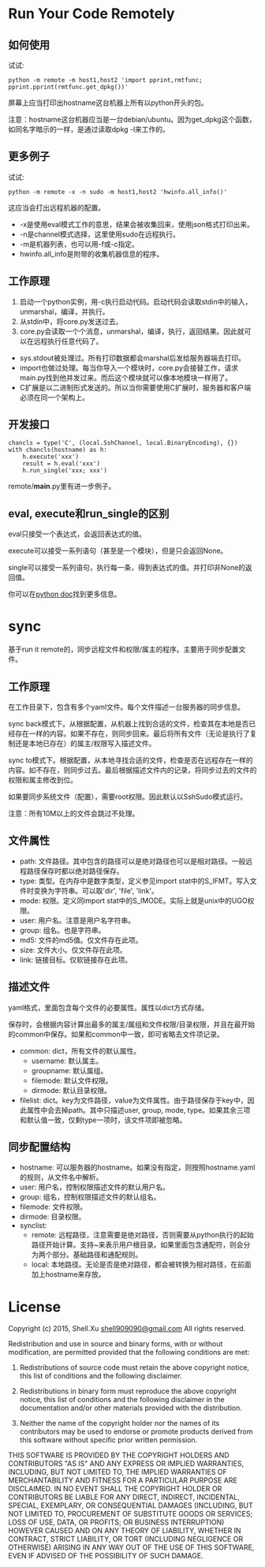 # Run Your Code Remotely

## 如何使用

试试:

    python -m remote -m host1,host2 'import pprint,rmtfunc; pprint.pprint(rmtfunc.get_dpkg())'

屏幕上应当打印出hostname这台机器上所有以python开头的包。

注意：hostname这台机器应当是一台debian/ubuntu。因为get_dpkg这个函数，如同名字暗示的一样，是通过读取dpkg -l来工作的。

## 更多例子

试试:

    python -m remote -x -n sudo -m host1,host2 'hwinfo.all_info()'

这应当会打出远程机器的配置。

* -x是使用eval模式工作的意思，结果会被收集回来，使用json格式打印出来。
* -n是channel模式选择，这里使用sudo在远程执行。
* -m是机器列表，也可以用-f或-c指定。
* hwinfo.all_info是附带的收集机器信息的程序。

## 工作原理

1. 启动一个python实例，用-c执行启动代码。启动代码会读取stdin中的输入，unmarshal，编译，并执行。
2. 从stdin中，将core.py发送过去。
3. core.py会读取一个个消息，unmarshal，编译，执行，返回结果。因此就可以在远程执行任意代码了。

* sys.stdout被处理过。所有打印数据都会marshal后发给服务器端去打印。
* import也做过处理。每当你导入一个模块时，core.py会接替工作，请求main.py找到他并发过来。而后这个模块就可以像本地模块一样用了。
* C扩展是以二进制形式发送的。所以当你需要使用C扩展时，服务器和客户端必须在同一个架构上。

## 开发接口

    chancls = type('C', (local.SshChannel, local.BinaryEncoding), {})
    with chancls(hostname) as h:
	    h.execute('xxx')
		result = h.eval('xxx')
		h.run_single('xxx; xxx')

remote/__main__.py里有进一步例子。

## eval, execute和run_single的区别

eval只接受一个表达式，会返回表达式的值。

execute可以接受一系列语句（甚至是一个模块），但是只会返回None。

single可以接受一系列语句，执行每一条，得到表达式的值。并打印非None的返回值。

你可以在[python doc](https://docs.python.org/2/library/functions.html#compile)找到更多信息。

# sync

基于run it remote的，同步远程文件和权限/属主的程序。主要用于同步配置文件。

## 工作原理

在工作目录下，包含有多个yaml文件。每个文件描述一台服务器的同步信息。

sync back模式下。从根据配置，从机器上找到合适的文件，检查其在本地是否已经存在一样的内容。如果不存在，则同步回来。最后将所有文件（无论是执行了复制还是本地已存在）的属主/权限写入描述文件。

sync to模式下。根据配置，从本地寻找合适的文件，检查是否在远程存在一样的内容。如不存在，则同步过去。最后根据描述文件内的记录，将同步过去的文件的权限和属主修改到位。

如果要同步系统文件（配置），需要root权限。因此默认以SshSudo模式运行。

注意：所有10M以上的文件会跳过不处理。

## 文件属性

* path: 文件路径。其中包含的路径可以是绝对路径也可以是相对路径。一般远程路径保存时都以绝对路径保存。
* type: 类型。在内存中是数字类型，定义参见import stat中的S_IFMT。写入文件时变换为字符串。可以取'dir', 'file', 'link'。
* mode: 权限。定义同import stat中的S_IMODE。实际上就是unix中的UGO权限。
* user: 用户名。注意是用户名字符串。
* group: 组名。也是字符串。
* md5: 文件的md5值。仅文件存在此项。
* size: 文件大小。仅文件存在此项。
* link: 链接目标。仅软链接存在此项。

## 描述文件

yaml格式，里面包含每个文件的必要属性。属性以dict方式存储。

保存时，会根据内容计算出最多的属主/属组和文件权限/目录权限，并且在最开始的common中保存。如果和common中一致，即可省略去文件项记录。

* common: dict，所有文件的默认属性。
  * username: 默认属主。
  * groupname: 默认属组。
  * filemode: 默认文件权限。
  * dirmode: 默认目录权限。
* filelist: dict。key为文件路径，value为文件属性。由于路径保存于key中，因此属性中会去掉path。其中只描述user, group, mode, type。如果其余三项和默认值一致，仅剩type一项时，该文件项即被忽略。

## 同步配置结构

* hostname: 可以服务器的hostname。如果没有指定，则按照hostname.yaml的规则，从文件名中解析。
* user: 用户名，控制权限描述文件的默认用户名。
* group: 组名，控制权限描述文件的默认组名。
* filemode: 文件权限。
* dirmode: 目录权限。
* synclist:
  * remote: 远程路径，注意需要是绝对路径，否则需要从python执行的起始路径开始计算。支持~来表示用户根目录。如果里面包含通配符，则会分为两个部分。基础路径和通配规则。
  * local: 本地路径。无论是否是绝对路径，都会被转换为相对路径，在前面加上hostname来存放。

# License

Copyright (c) 2015, Shell.Xu <shell909090@gmail.com>
All rights reserved.

Redistribution and use in source and binary forms, with or without modification, are permitted provided that the following conditions are met:

1. Redistributions of source code must retain the above copyright notice, this list of conditions and the following disclaimer.

2. Redistributions in binary form must reproduce the above copyright notice, this list of conditions and the following disclaimer in the documentation and/or other materials provided with the distribution.

3. Neither the name of the copyright holder nor the names of its contributors may be used to endorse or promote products derived from this software without specific prior written permission.

THIS SOFTWARE IS PROVIDED BY THE COPYRIGHT HOLDERS AND CONTRIBUTORS "AS IS" AND ANY EXPRESS OR IMPLIED WARRANTIES, INCLUDING, BUT NOT LIMITED TO, THE IMPLIED WARRANTIES OF MERCHANTABILITY AND FITNESS FOR A PARTICULAR PURPOSE ARE DISCLAIMED. IN NO EVENT SHALL THE COPYRIGHT HOLDER OR CONTRIBUTORS BE LIABLE FOR ANY DIRECT, INDIRECT, INCIDENTAL, SPECIAL, EXEMPLARY, OR CONSEQUENTIAL DAMAGES (INCLUDING, BUT NOT LIMITED TO, PROCUREMENT OF SUBSTITUTE GOODS OR SERVICES; LOSS OF USE, DATA, OR PROFITS; OR BUSINESS INTERRUPTION) HOWEVER CAUSED AND ON ANY THEORY OF LIABILITY, WHETHER IN CONTRACT, STRICT LIABILITY, OR TORT (INCLUDING NEGLIGENCE OR OTHERWISE) ARISING IN ANY WAY OUT OF THE USE OF THIS SOFTWARE, EVEN IF ADVISED OF THE POSSIBILITY OF SUCH DAMAGE.
